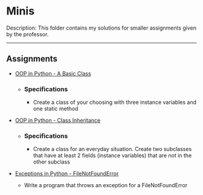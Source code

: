 # Minis

Description: This folder contains my solutions for smaller assignments given by the professor. 

--- 

## Assignments 

- [OOP in Python -  A Basic Class](minis_1.py)
    - ### Specifications
        - Create a class of your choosing with three instance variables and one static method

- [OOP in Python - Class Inheritance](minis_2.py)
    - ### Specifications
        - Create a class for an everyday situation. Create two subclasses that have at least 2 fields (instance variables) that are not in the other subclass

- [Exceptions in Python - FileNotFoundError](minis_3.py)
    - Write a program that throws an exception for a FileNotFoundError
 
